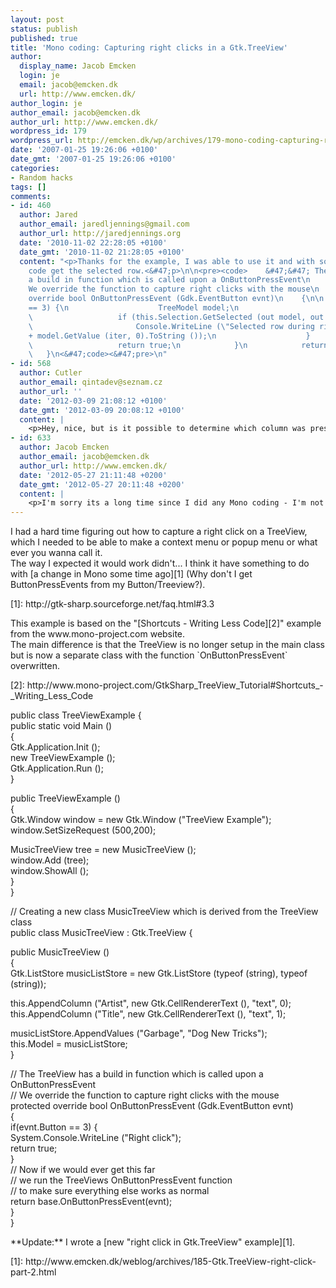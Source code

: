```yaml
---
layout: post
status: publish
published: true
title: 'Mono coding: Capturing right clicks in a Gtk.TreeView'
author:
  display_name: Jacob Emcken
  login: je
  email: jacob@emcken.dk
  url: http://www.emcken.dk/
author_login: je
author_email: jacob@emcken.dk
author_url: http://www.emcken.dk/
wordpress_id: 179
wordpress_url: http://emcken.dk/wp/archives/179-mono-coding-capturing-right-clicks-in-a-gtktreeview.html
date: '2007-01-25 19:26:06 +0100'
date_gmt: '2007-01-25 19:26:06 +0100'
categories:
- Random hacks
tags: []
comments:
- id: 460
  author: Jared
  author_email: jaredljennings@gmail.com
  author_url: http://jaredjennings.org
  date: '2010-11-02 22:28:05 +0100'
  date_gmt: '2010-11-02 21:28:05 +0100'
  content: "<p>Thanks for the example, I was able to use it and with some additional
    code get the selected row.<&#47;p>\n\n<pre><code>    &#47;&#47; The TreeView has
    a build in function which is called upon a OnButtonPressEvent\n    &#47;&#47;
    We override the function to capture right clicks with the mouse\n    protected
    override bool OnButtonPressEvent (Gdk.EventButton evnt)\n    {\n\n            if(evnt.Button
    == 3) {\n                    TreeModel model;\n                    TreeIter iter;\n
    \                   if (this.Selection.GetSelected (out model, out iter)) {\n
    \                       Console.WriteLine (\"Selected row during right click\"
    + model.GetValue (iter, 0).ToString ());\n                    }               \n
    \                   return true;\n            }\n            return base.OnButtonPressEvent(evnt);\n
    \   }\n<&#47;code><&#47;pre>\n"
- id: 568
  author: Cutler
  author_email: qintadev@seznam.cz
  author_url: ''
  date: '2012-03-09 21:08:12 +0100'
  date_gmt: '2012-03-09 20:08:12 +0100'
  content: |
    <p>Hey, nice, but is it possible to determine which column was pressed? Not just row? Respectively which node exactly was pressed?<&#47;p>
- id: 633
  author: Jacob Emcken
  author_email: jacob@emcken.dk
  author_url: http://www.emcken.dk/
  date: '2012-05-27 21:11:48 +0200'
  date_gmt: '2012-05-27 20:11:48 +0200'
  content: |
    <p>I'm sorry its a long time since I did any Mono coding - I'm not able to help sorry.<&#47;p>
---
```

<p>I had a hard time figuring out how to capture a right click on a TreeView, which I needed to be able to make a context menu or popup menu or what ever you wanna call it.<br />
The way I expected it would work didn't... I think it have something to do with [a change in Mono some time ago][1] (Why don't I get ButtonPressEvents from my Button&#47;Treeview?).</p>
<p>[1]: http:&#47;&#47;gtk-sharp.sourceforge.net&#47;faq.html#3.3</p>
<p>This example is based on the "[Shortcuts - Writing Less Code][2]" example from the www.mono-project.com website.<br />
The main difference is that the TreeView is no longer setup in the main class but is now a separate class with the function `OnButtonPressEvent` overwritten.</p>
<p>[2]: http:&#47;&#47;www.mono-project.com&#47;GtkSharp_TreeView_Tutorial#Shortcuts_-_Writing_Less_Code</p>
<p>    public class TreeViewExample {<br />
    	public static void Main ()<br />
    	{<br />
    		Gtk.Application.Init ();<br />
    		new TreeViewExample ();<br />
    		Gtk.Application.Run ();<br />
    	}</p>
<p>    	public TreeViewExample ()<br />
    	{<br />
    		Gtk.Window window = new Gtk.Window ("TreeView Example");<br />
    		window.SetSizeRequest (500,200);</p>
<p>    		MusicTreeView tree = new MusicTreeView ();<br />
    		window.Add (tree);<br />
    		window.ShowAll ();<br />
    	}<br />
    }</p>
<p>    &#47;&#47; Creating a new class MusicTreeView which is derived from the TreeView class<br />
    public class MusicTreeView : Gtk.TreeView {</p>
<p>            public MusicTreeView ()<br />
            {<br />
            		Gtk.ListStore musicListStore = new Gtk.ListStore (typeof (string), typeof (string));</p>
<p>            		this.AppendColumn ("Artist", new Gtk.CellRendererText (), "text", 0);<br />
            		this.AppendColumn ("Title", new Gtk.CellRendererText (), "text", 1);</p>
<p>            		musicListStore.AppendValues ("Garbage", "Dog New Tricks");<br />
            		this.Model = musicListStore;<br />
            }</p>
<p>            &#47;&#47; The TreeView has a build in function which is called upon a OnButtonPressEvent<br />
            &#47;&#47; We override the function to capture right clicks with the mouse<br />
            protected override bool OnButtonPressEvent (Gdk.EventButton evnt)<br />
            {<br />
                    if(evnt.Button == 3) {<br />
                            System.Console.WriteLine ("Right click");<br />
                            return true;<br />
                    }<br />
                    &#47;&#47; Now if we would ever get this far<br />
                    &#47;&#47; we run the TreeViews OnButtonPressEvent function<br />
                    &#47;&#47; to make sure everything else works as normal<br />
                    return base.OnButtonPressEvent(evnt);<br />
            }<br />
    }</p>
<p>**Update:** I wrote a [new "right click in Gtk.TreeView" example][1].</p>
<p>[1]: http:&#47;&#47;www.emcken.dk&#47;weblog&#47;archives&#47;185-Gtk.TreeView-right-click-part-2.html</p>
